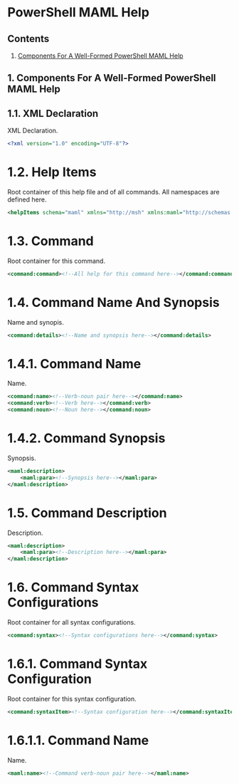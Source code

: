 # PowerShell MAML Help

## Contents

1. [Components For A Well-Formed PowerShell MAML Help](#1.)

## 1. Components For A Well-Formed PowerShell MAML Help

## 1.1. XML Declaration

XML Declaration.

```XML
<?xml version="1.0" encoding="UTF-8"?>
```

# 1.2. Help Items

Root container of this help file and of all commands. All namespaces are defined here.

```XML
<helpItems schema="maml" xmlns="http://msh" xmlns:maml="http://schemas.microsoft.com/maml/2004/10" xmlns:command="http://schemas.microsoft.com/maml/dev/command/2004/10" xmlns:dev="http://schemas.microsoft.com/maml/dev/2004/10" xmlns:MSHelp="http://msdn.microsoft.com/mshelp"><!--All help here--></helpItems>
```

# 1.3. Command

Root container for this command.

```XML
<command:command><!--All help for this command here--></command:command>
```

# 1.4. Command Name And Synopsis

Name and synopis.

```XML
<command:details><!--Name and synopsis here--></command:details>
```

# 1.4.1. Command Name

Name.

```XML
<command:name><!--Verb-noun pair here--></command:name>
<command:verb><!--Verb here--></command:verb>
<command:noun><!--Noun here--></command:noun>
```
# 1.4.2. Command Synopsis

Synopsis.

```XML
<maml:description>
    <maml:para><!--Synopsis here--></maml:para>
</maml:description>
```

# 1.5. Command Description

Description.

```XML
<maml:description>
	<maml:para><!--Description here--></maml:para>
</maml:description>
```

# 1.6. Command Syntax Configurations

Root container for all syntax configurations.

```XML
<command:syntax><!--Syntax configurations here--></command:syntax>
```
# 1.6.1. Command Syntax Configuration

Root container for this syntax configuration.

```XML
<command:syntaxItem><!--Syntax configuration here--></command:syntaxItem>
```
# <a name="1."></a>1.6.1.1. Command Name

Name.

```XML
<maml:name><!--Command verb-noun pair here--></maml:name>
```

